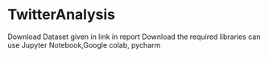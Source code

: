 # TwitterAnalysis

Download Dataset given in link in report
Download the required libraries
can use Jupyter Notebook,Google colab, pycharm
